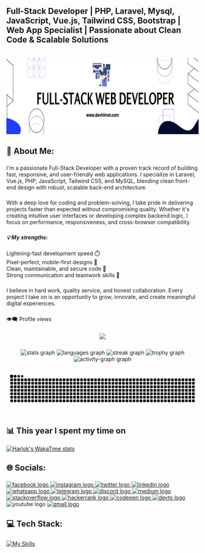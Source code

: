 ## Full-Stack Developer | PHP, Laravel, Mysql, JavaScript, Vue.js, Tailwind CSS, Bootstrap | Web App Specialist | Passionate about Clean Code & Scalable Solutions

<br/>
<div align="center">
  <img height="200" src="https://github.com/devhimelali/devhimelali/raw/main/banner.jpeg"  />
</div>

###

<h2 align="left">💫 About Me:</h2>

###

<p align="left">I'm a passionate Full-Stack Developer with a proven track record of building fast, responsive, and user-friendly web applications. I specialize in Laravel, Vue.js, PHP, JavaScript, Tailwind CSS, and MySQL, blending clean front-end design with robust, scalable back-end architecture.</p>

###

<p align="left">With a deep love for coding and problem-solving, I take pride in delivering projects faster than expected without compromising quality. Whether it's creating intuitive user interfaces or developing complex backend logic, I focus on performance, responsiveness, and cross-browser compatibility.</p>

###

<h5 align="left">💡 My strengths:</h5>

###

<p align="left">Lightning-fast development speed ⏱️<br>Pixel-perfect, mobile-first designs 📱<br>Clean, maintainable, and secure code 🔐<br>Strong communication and teamwork skills 🤝</p>

###

<p align="left">I believe in hard work, quality service, and honest collaboration. Every project I take on is an opportunity to grow, innovate, and create meaningful digital experiences.</p>

###

<p align="left">👁️‍🗨️ Profile views</p>

###

<div align="center">
  <img src="https://profile-counter.glitch.me/devhimelali/count.svg?"  />
</div>

###

<div align="center">
  <img src="https://github-readme-stats.vercel.app/api?username=devhimelali&hide_title=false&hide_rank=false&show_icons=true&include_all_commits=true&count_private=true&disable_animations=false&theme=dracula&locale=en&hide_border=false&order=1" height="150" alt="stats graph"  />
  <img src="https://github-readme-stats.vercel.app/api/top-langs?username=devhimelali&locale=en&hide_title=false&layout=compact&card_width=320&langs_count=5&theme=dracula&hide_border=false&order=2" height="150" alt="languages graph"  />
  <img src="https://streak-stats.demolab.com?user=devhimelali&locale=en&mode=daily&theme=dracula&hide_border=false&border_radius=5&order=3" height="150" alt="streak graph"  />
  <img src="https://github-profile-trophy.vercel.app?username=devhimelali&theme=dracula&column=-1&row=1&margin-w=8&margin-h=8&no-bg=false&no-frame=false&order=4" height="150" alt="trophy graph"  />
  <img src="https://github-readme-activity-graph.vercel.app/graph?username=devhimelali&radius=16&theme=react&area=true&order=5" height="300" alt="activity-graph graph"  />
</div>

###

<img src="https://raw.githubusercontent.com/devhimelali/devhimelali/output/snake.svg" alt="Snake animation" />

###

## 📊 This year I spent my time on

[![Harlok's WakaTime stats](https://github-readme-stats.vercel.app/api/wakatime?username=devhimel)](https://github.com/anuraghazra/github-readme-stats)

<!--START_SECTION:waka--><!--END_SECTION:waka-->
<h2 align="left">🌐 Socials:</h2>

###

<div align="left">
  <a href="https://www.facebook.com/devhimelali/" target="_blank">
    <img src="https://raw.githubusercontent.com/maurodesouza/profile-readme-generator/master/src/assets/icons/social/facebook/default.svg" width="52" height="40" alt="facebook logo"  />
  </a>
  <a href="https://www.instagram.com/devhimelali" target="_blank">
    <img src="https://raw.githubusercontent.com/maurodesouza/profile-readme-generator/master/src/assets/icons/social/instagram/default.svg" width="52" height="40" alt="instagram logo"  />
  </a>
  <a href="https://x.com/devhimelali" target="_blank">
    <img src="https://raw.githubusercontent.com/maurodesouza/profile-readme-generator/master/src/assets/icons/social/twitter/default.svg" width="52" height="40" alt="twitter logo"  />
  </a>
  <a href="https://www.linkedin.com/in/devhimelali/" target="_blank">
    <img src="https://raw.githubusercontent.com/maurodesouza/profile-readme-generator/master/src/assets/icons/social/linkedin/default.svg" width="52" height="40" alt="linkedin logo"  />
  </a>
  <a href="01778623121" target="_blank">
    <img src="https://raw.githubusercontent.com/maurodesouza/profile-readme-generator/master/src/assets/icons/social/whatsapp/default.svg" width="52" height="40" alt="whatsapp logo"  />
  </a>
  <a href="01778623121" target="_blank">
    <img src="https://raw.githubusercontent.com/maurodesouza/profile-readme-generator/master/src/assets/icons/social/telegram/default.svg" width="52" height="40" alt="telegram logo"  />
  </a>
  <a href="dev.himel" target="_blank">
    <img src="https://raw.githubusercontent.com/maurodesouza/profile-readme-generator/master/src/assets/icons/social/discord/default.svg" width="52" height="40" alt="discord logo"  />
  </a>
  <a href="https://medium.com/@devhimel" target="_blank">
    <img src="https://raw.githubusercontent.com/maurodesouza/profile-readme-generator/master/src/assets/icons/social/medium/default.svg" width="52" height="40" alt="medium logo"  />
  </a>
  <a href="https://stackoverflow.com/users/20078185/devhimel" target="_blank">
    <img src="https://raw.githubusercontent.com/maurodesouza/profile-readme-generator/master/src/assets/icons/social/stackoverflow/default.svg" width="52" height="40" alt="stackoverflow logo"  />
  </a>
  <a href="https://www.hackerrank.com/profile/devhimelali" target="_blank">
    <img src="https://raw.githubusercontent.com/maurodesouza/profile-readme-generator/master/src/assets/icons/social/hackerrank/default.svg" width="52" height="40" alt="hackerrank logo"  />
  </a>
  <a href="https://codepen.io/devhimel" target="_blank">
    <img src="https://raw.githubusercontent.com/maurodesouza/profile-readme-generator/master/src/assets/icons/social/codepen/default.svg" width="52" height="40" alt="codepen logo"  />
  </a>
  <a href="https://dev.to/devhimel" target="_blank">
    <img src="https://raw.githubusercontent.com/maurodesouza/profile-readme-generator/master/src/assets/icons/social/devto/default.svg" width="52" height="40" alt="devto logo"  />
  </a>
  <img src="https://raw.githubusercontent.com/maurodesouza/profile-readme-generator/master/src/assets/icons/social/youtube/default.svg" width="52" height="40" alt="youtube logo"  />
  <a href="himel.phy160@gmail.com" target="_blank">
    <img src="https://raw.githubusercontent.com/maurodesouza/profile-readme-generator/master/src/assets/icons/social/gmail/default.svg" width="52" height="40" alt="gmail logo"  />
  </a>
</div>

###

<h2 align="left">💻 Tech Stack:</h2>

###
[![My Skills](https://skillicons.dev/icons?i=html,css,sass,bootstrap,tailwind,js,jquery,typescript,alpinejs,vite,vue,pinia,vuetify,vitest,react,redux,threejs,vercel,netlify,php,laravel,wordpress,mysql,supabase,sqlite,redis,prisma,postgres,mongodb,linux,ubuntu,windows,git,github,gitlab,postman)](https://skillicons.dev)


###
